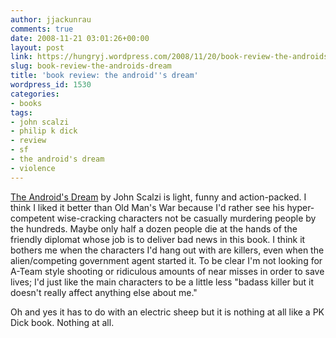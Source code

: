 ```yaml
---
author: jjackunrau
comments: true
date: 2008-11-21 03:01:26+00:00
layout: post
link: https://hungryj.wordpress.com/2008/11/20/book-review-the-androids-dream/
slug: book-review-the-androids-dream
title: 'book review: the android''s dream'
wordpress_id: 1530
categories:
- books
tags:
- john scalzi
- philip k dick
- review
- sf
- the android's dream
- violence
---
```


[The Android's Dream](http://www.amazon.ca/Androids-Dream-John-Scalzi/dp/0765348284/) by John Scalzi is light, funny and action-packed. I think I liked it better than Old Man's War because I'd rather see his hyper-competent wise-cracking characters not be casually murdering people by the hundreds. Maybe only half a dozen people die at the hands of the friendly diplomat whose job is to deliver bad news in this book. I think it bothers me when the characters I'd hang out with are killers, even when the alien/competing government agent started it. To be clear I'm not looking for A-Team style shooting or ridiculous amounts of near misses in order to save lives; I'd just like the main characters to be a little less "badass killer but it doesn't really affect anything else about me." 

Oh and yes it has to do with an electric sheep but it is nothing at all like a PK Dick book. Nothing at all.
